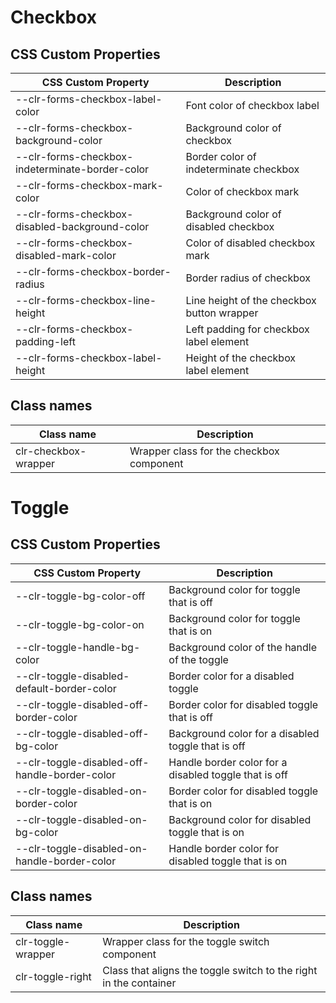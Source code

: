 # Checkbox

## CSS Custom Properties

| CSS Custom Property                             | Description                                |
| ----------------------------------------------- | ------------------------------------------ |
| --clr-forms-checkbox-label-color                | Font color of checkbox label               |
| --clr-forms-checkbox-background-color           | Background color of checkbox               |
| --clr-forms-checkbox-indeterminate-border-color | Border color of indeterminate checkbox     |
| --clr-forms-checkbox-mark-color                 | Color of checkbox mark                     |
| --clr-forms-checkbox-disabled-background-color  | Background color of disabled checkbox      |
| --clr-forms-checkbox-disabled-mark-color        | Color of disabled checkbox mark            |
| --clr-forms-checkbox-border-radius              | Border radius of checkbox                  |
| --clr-forms-checkbox-line-height                | Line height of the checkbox button wrapper |
| --clr-forms-checkbox-padding-left               | Left padding for checkbox label element    |
| --clr-forms-checkbox-label-height               | Height of the checkbox label element       |

## Class names

| Class name           | Description                              |
| -------------------- | ---------------------------------------- |
| clr-checkbox-wrapper | Wrapper class for the checkbox component |

# Toggle

## CSS Custom Properties

| CSS Custom Property                           | Description                                           |
| --------------------------------------------- | ----------------------------------------------------- |
| --clr-toggle-bg-color-off                     | Background color for toggle that is off               |
| --clr-toggle-bg-color-on                      | Background color for toggle that is on                |
| --clr-toggle-handle-bg-color                  | Background color of the handle of the toggle          |
| --clr-toggle-disabled-default-border-color    | Border color for a disabled toggle                    |
| --clr-toggle-disabled-off-border-color        | Border color for disabled toggle that is off          |
| --clr-toggle-disabled-off-bg-color            | Background color for a disabled toggle that is off    |
| --clr-toggle-disabled-off-handle-border-color | Handle border color for a disabled toggle that is off |
| --clr-toggle-disabled-on-border-color         | Border color for disabled toggle that is on           |
| --clr-toggle-disabled-on-bg-color             | Background color for disabled toggle that is on       |
| --clr-toggle-disabled-on-handle-border-color  | Handle border color for disabled toggle that is on    |

## Class names

| Class name         | Description                                                       |
| ------------------ | ----------------------------------------------------------------- |
| clr-toggle-wrapper | Wrapper class for the toggle switch component                     |
| clr-toggle-right   | Class that aligns the toggle switch to the right in the container |
